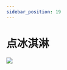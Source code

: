 ```yaml
---
sidebar_position: 19
---
```


# 点冰淇淋
<image src="sc-dialog/ice-cream" ratio="0.3" />
<dialog>
## Hi!
## How can I help you?
# I'd like two [scoops:scoop/n.] of ice cream.
## [Cone] or cup?
# What kind of cones do you have?
## We have [wafer/n.] and [waffle/n.] cones.
# I'll have a waffle cone.
## What ice cream [flavors:flavor/n.] would you like?
# Mint chocolate and strawberry.
# Do you have [sorbets:sorbet/n.]?
## Yes, we do.
# I'll change my order then.
# I'd like lemon sorbet and mint chocolate.
## OK.
## Give me a minute.
</dialog>
